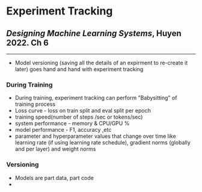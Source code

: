 # Experiment Tracking

## *Designing Machine Learning Systems*, Huyen 2022. Ch 6
***

* Model versioning (saving all the details of an expirment to re-create it later) goes hand and hand with experiment tracking

### During Training
* During training, experiment tracking can perform "Babysitting" of training process
* Loss curve - loss on train split and eval split per epoch
* training speed(number of steps /sec or tokens/sec)
* system performance - memory & CPU/GPU %
* model performance - F1, accuracy ,etc
* parameter and hyperparameter values that change over time like learning rate (if using learning rate schedule), gradient norms (globally and per layer) and weight norms

### Versioning
* Models are part data, part code
* 
